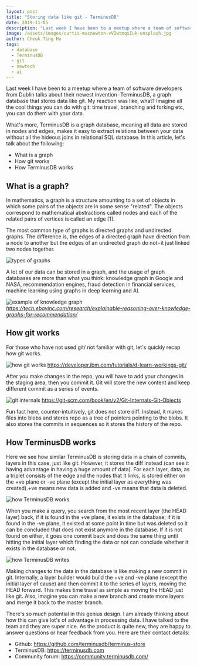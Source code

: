 ```yaml
---
layout: post
title: "Storing data like git - TerminusDB"
date: 2019-11-05
description: "Last week I have been to a meetup where a team of software developers from Dublin talks about their newest invention - TerminusDB, a graph database that stores data like git. My reaction was like, what? Imagine all the cool things you can do with git: time travel, branching and forking etc, you can do them with your data."
image: /assets/images/curtis-macnewton-vVIwtmqsIuk-unsplash.jpg
author: Cheuk Ting Ho
tags:
  - database
  - TerminusDB
  - git
  - newtech
  - ai
---
```

Last week I have been to a meetup where a team of software developers from Dublin talks about their newest invention - TerminusDB, a graph database that stores data like git. My reaction was like, what? Imagine all the cool things you can do with git: time travel, branching and forking etc, you can do them with your data.

What's more, TerminusDB is a graph database, meaning all data are stored in nodes and edges, makes it easy to extract relations between your data without all the hideous joins in relational SQL database.
In this article, let's talk about the following:

- What is a graph
- How git works
- How TerminusDB works

## What is a graph?

In mathematics, a graph is a structure amounting to a set of objects in which some pairs of the objects are in some sense "related". The objects correspond to mathematical abstractions called nodes and each of the related pairs of vertices is called an edge [1].

The most common type of graphs is directed graphs and undirected graphs. The difference is, the edges of a directed graph have direction from a node to another but the edges of an undirected graph do not - it just linked two nodes together.

![types of graphs](https://cdn-images-1.medium.com/max/1600/0*N7sgzupLg_9yXq_n.gif)

A lot of our data can be stored in a graph, and the usage of graph databases are more than what you think: knowledge graph in Google and NASA, recommendation engines, fraud detection in financial services, machine learning using graphs in deep learning and AI.

![example of knowledge graph](https://cdn-images-1.medium.com/max/1600/0*iOO7eoc9T2h1wt2u.png)
*https://tech.ebayinc.com/research/explainable-reasoning-over-knowledge-graphs-for-recommendation/*

## How git works

For those who have not used git/ not familiar with git, let's quickly recap how git works.

![how git works](https://cdn-images-1.medium.com/max/1600/0*R9RZrgyWQFMfSNae.png)
https://developer.ibm.com/tutorials/d-learn-workings-git/

After you make changes in the repo, you will have to add your changes in the staging area, then you commit it. Git will store the new content and keep different commit as a series of events.

![git internals](https://cdn-images-1.medium.com/max/1600/0*pooMsU1ggBkhzBjK.png)
https://git-scm.com/book/en/v2/Git-Internals-Git-Objects

Fun fact here, counter-intuitively, git does not store diff. Instead, it makes files into blobs and stores repo as a tree of pointers pointing to the blobs. It also stores the commits in sequences so it stores the history of the repo.

## How TerminusDB works

Here we see how similar TerminusDB is storing data in a chain of commits, layers in this case, just like git. However, it stores the diff instead (can see it having advantage in having a huge amount of data). For each layer, data, as a triplet consists of the edge and the nodes that it links, is stored either on the +ve plane or -ve plane (except the initial layer as everything was created).+ve means new data is added and -ve means that data is deleted.

![how TerminusDB works](https://cdn-images-1.medium.com/max/1600/1*5Tww22yWeosH4T8UdwXq8w.gif)

When you make a query, you search from the most recent layer (the HEAD layer) back, if it is found in the +ve plane, it exists in the database; if it is found in the -ve plane, it existed at some point in time but was deleted so it can be concluded that does not exist anymore in the database. If it is not found on either, it goes one commit back and does the same thing until hitting the initial layer which finding the data or not can conclude whether it exists in the database or not.

![how TerminusDB writes](https://cdn-images-1.medium.com/max/1600/1*sRDGALZFqc19jRhtyHl0Bw.gif)

Making changes to the data in the database is like making a new commit in git. Internally, a layer builder would build the +ve and -ve plane (except the initial layer of cause) and then commit it to the series of layers, moving the HEAD forward. This makes time travel as simple as moving the HEAD just like git. Also, imagine you can make a new branch and create more layers and merge it back to the master branch.

There's so much potential in this genius design. I am already thinking about how this can give lot's of advantage in processing data. I have talked to the team and they are super nice. As the product is quite new, they are happy to answer questions or hear feedback from you. Here are their contact details:

- Github: https://github.com/terminusdb/terminus-store
- TerminusDB: https://terminusdb.com
- Community forum: https://community.terminusdb.com/
